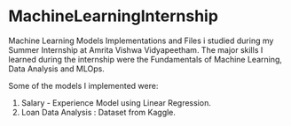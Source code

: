 # MachineLearningInternship

Machine Learning Models Implementations and Files i studied during my Summer Internship at Amrita Vishwa Vidyapeetham. The major skills I learned during the internship were the Fundamentals of Machine Learning, Data Analysis and MLOps.

Some of the models I implemented were:
1. Salary - Experience Model using Linear Regression.
2. Loan Data Analysis : Dataset from Kaggle.
